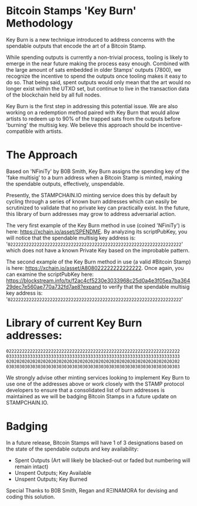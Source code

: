 
# Bitcoin Stamps 'Key Burn' Methodology #

Key Burn is a new technique introduced to address concerns with the spendable outputs that encode the art of a Bitcoin Stamp.

While spending outputs is currently a non-trivial process, tooling is likely to emerge in the near future making the process easy enough. Combined with the large amount of sats embedded in older Stamps' outputs (7800), we recognize the incentive to spend the outputs once tooling makes it easy to do so. That being said, spent outputs would only mean that the art would no longer exist within the UTXO set, but continue to live in the transaction data of the blockchain held by all full nodes.

Key Burn is the first step in addressing this potential issue. We are also working on a redemption method paired with Key Burn that would allow artists to redeem up to 90% of the trapped sats from the outputs before 'burning' the multisig key. We believe this approach should be incentive-compatible with artists.

# The Approach #

Based on 'NFiniTy' by B0B Smith, Key Burn assigns the spending key of the 'fake multisig' to a burn address when a Bitcoin Stamp is minted, making the spendable outputs, effectively, unspendable.

Presently, the STAMPCHAIN.IO minting service does this by default by cycling through a series of known burn addresses which can easily be scrutinized to validate that no private key can practically exist. In the future, this library of burn addresses may grow to address adversarial action.

The very first example of the Key Burn method in use (coined 'NFiniTy') is here: https://xchain.io/asset/SPENDME. By analyzing its scriptPubKey, you will notice that the spendable multisig key address is: '<code>022222222222222222222222222222222222222222222222222222222222222222</code>' which does not have a known Private Key based on the improbable pattern.

The second example of the Key Burn method in use (a valid #Bitcoin Stamp) is here: https://xchain.io/asset/A808022222222222222. Once again, you can examine the scriptPubKey here: https://blockstream.info/tx/f2ac4cf5230e3033968c25d0a4e3f05ea7ba36429dec7e560ae770a732fd7ae8?expand to verify that the spendable multisig key address is: '<code>022222222222222222222222222222222222222222222222222222222222222222</code>'

# Library of current Key Burn addresses: #

<code>022222222222222222222222222222222222222222222222222222222222222222</code>
<code>033333333333333333333333333333333333333333333333333333333333333333</code>
<code>020202020202020202020202020202020202020202020202020202020202020202</code>
<code>030303030303030303030303030303030303030303030303030303030303030303</code>

We strongly advise other minting services looking to implement Key Burn to use one of the addresses above or work closely with the STAMP protocol developers to ensure that a consolidated list of burn addresses is maintained as we will be badging Bitcoin Stamps in a future update on STAMPCHAIN.IO.

# Badging #

In a future release, Bitcoin Stamps will have 1 of 3 designations based on the state of the spendable outputs and key availability:

* Spent Outputs (Art will likely be blacked-out or faded but numbering will remain intact)
* Unspent Outputs; Key Available
* Unspent Outputs; Key Burned

Special Thanks to B0B Smith, Regan and RΞINAMORA for devising and coding this solution.
